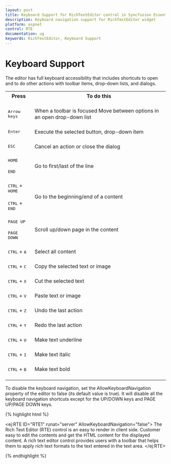 ```yaml
---
layout: post
title: Keyboard Support for RichTextEditor control in Syncfusion Essential ASP.NET
description: Keyboard navigation support for RichTextEditor widget
platform: aspnet
control: RTE
documentation: ug
keywords: RichTextEditor, Keyboard Support
---
```

# Keyboard Support

The editor has full keyboard accessibility that includes shortcuts to open and to do other actions with toolbar items, drop-down lists, and dialogs.

<table>
<tr>
<th>
Press<br/><br/></th><th>
To do this<br/><br/></th></tr>
<tr>
<td>
<kbd>Arrow keys</kbd><br/><br/></td><td>
When a toolbar is focused  Move between options in an open drop-down list<br/><br/></td></tr>
<tr>
<td>
<kbd>Enter</kbd><br/><br/></td><td>
Execute the selected button, drop-down item<br/><br/></td></tr>
<tr>
<td>
<kbd>ESC</kbd><br/><br/></td><td>
Cancel an action or close the dialog<br/><br/></td></tr>
<tr>
<td>
<kbd>HOME</kbd> <br/><br/><kbd>END</kbd><br/><br/></td><td>
Go to first/last of the line<br/><br/></td></tr>
<tr>
<td>
<kbd>CTRL</kbd> + <kbd>HOME</kbd> <br/><br/><kbd>CTRL</kbd> + <kbd>END</kbd><br/><br/></td><td>
Go to the beginning/end of a content<br/><br/></td></tr>
<tr>
<td>
<kbd>PAGE UP </kbd><br/><br/><kbd>PAGE DOWN</kbd><br/><br/></td><td>
Scroll up/down page in the content<br/><br/></td></tr>
<tr>
<td>
<kbd>CTRL</kbd> + <kbd>A</kbd><br/><br/></td><td>
Select all content<br/><br/></td></tr>
<tr>
<td>
<kbd>CTRL</kbd> + <kbd>C</kbd><br/><br/></td><td>
Copy the selected text or image<br/><br/></td></tr>
<tr>
<td>
<kbd>CTRL</kbd> + <kbd>X</kbd><br/><br/></td><td>
Cut the selected text<br/><br/></td></tr>
<tr>
<td>
<kbd>CTRL</kbd> + <kbd>V</kbd><br/><br/></td><td>
Paste text or image<br/><br/></td></tr>
<tr>
<td>
<kbd>CTRL</kbd> + <kbd>Z</kbd><br/><br/></td><td>
Undo the last action<br/><br/></td></tr>
<tr>
<td>
<kbd>CTRL</kbd> + <kbd>Y</kbd><br/><br/></td><td>
Redo the last action<br/><br/></td></tr>
<tr>
<td>
<kbd>CTRL</kbd> + <kbd>U</kbd><br/><br/></td><td>
Make text underline<br/><br/></td></tr>
<tr>
<td>
<kbd>CTRL</kbd>  + <kbd>I</kbd><br/><br/></td><td>
Make text italic<br/><br/></td></tr>
<tr>
<td>
<kbd>CTRL</kbd> + <kbd>B</kbd><br/><br/></td><td>
Make text bold<br/><br/></td></tr></table>

To disable the keyboard navigation, set the AllowKeyboardNavigation property of the editor to false (its default value is true). It will disable all the keyboard navigation shortcuts except for the UP/DOWN keys and PAGE UP/PAGE DOWN keys.

{% highlight html %}

<ej:RTE ID="RTE1" runat="server" AllowKeyboardNavigation="false">
    <RTEContent>
            The Rich Text Editor  (RTE) control is an easy to render in client side. Customer easy to edit the contents and get the HTML content for the displayed content. A rich text editor control provides users with a toolbar that helps them to apply rich text formats to the text entered  in the text area.
    </RTEContent>
</ej:RTE>

{% endhighlight %}